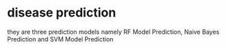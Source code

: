 # disease prediction
they are three prediction models namely RF Model Prediction, Naive Bayes Prediction and SVM Model Prediction
